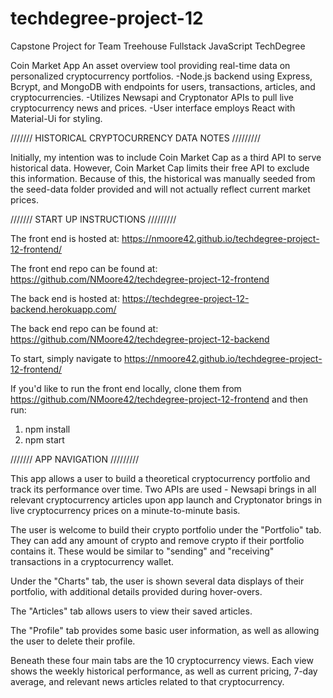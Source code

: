 # techdegree-project-12
Capstone Project for Team Treehouse Fullstack JavaScript TechDegree

Coin Market App
An asset overview tool providing real-time data on personalized cryptocurrency portfolios.
-Node.js backend using Express, Bcrypt, and MongoDB with endpoints for users, transactions, articles, and cryptocurrencies.
-Utilizes Newsapi and Cryptonator APIs to pull live cryptocurrency news and prices.
-User interface employs React with Material-Ui for styling.


/////// HISTORICAL CRYPTOCURRENCY DATA NOTES /////////

Initially, my intention was to include Coin Market Cap as a third API to serve historical data.  However, Coin Market Cap limits their free API to exclude this information.  Because of this, the historical was manually seeded from the seed-data folder provided and will not actually reflect current market prices.


/////// START UP INSTRUCTIONS /////////

The front end is hosted at: https://nmoore42.github.io/techdegree-project-12-frontend/

The front end repo can be found at: https://github.com/NMoore42/techdegree-project-12-frontend

The back end is hosted at: https://techdegree-project-12-backend.herokuapp.com/

The back end repo can be found at: https://github.com/NMoore42/techdegree-project-12-backend

To start, simply navigate to https://nmoore42.github.io/techdegree-project-12-frontend/

If you'd like to run the front end locally, clone them from https://github.com/NMoore42/techdegree-project-12-frontend and then run:

1.  npm install
2.  npm start


/////// APP NAVIGATION /////////

This app allows a user to build a theoretical cryptocurrency portfolio and track its performance over time.  Two APIs are used - Newsapi brings in all relevant cryptocurrency articles upon app launch and Cryptonator brings in live cryptocurrency prices on a minute-to-minute basis.

The user is welcome to build their crypto portfolio under the "Portfolio" tab.  They can add any amount of crypto and remove crypto if their portfolio contains it.  These would be similar to "sending" and "receiving" transactions in a cryptocurrency wallet.

Under the "Charts" tab, the user is shown several data displays of their portfolio, with additional details provided during hover-overs.

The "Articles" tab allows users to view their saved articles.

The "Profile" tab provides some basic user information, as well as allowing the user to delete their profile.

Beneath these four main tabs are the 10 cryptocurrency views.  Each view shows the weekly historical performance, as well as current pricing, 7-day average, and relevant news articles related to that cryptocurrency.
